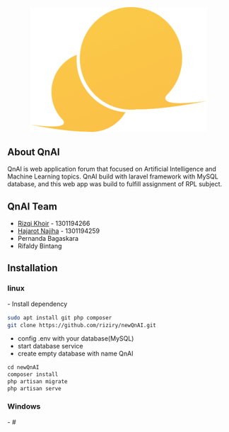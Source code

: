 <p align="center"><a href="https://github.com/riziry/newQnAI" target="_blank"><img src="https://raw.githubusercontent.com/riziry/newQnAI/master/public/Assets/images/Vector.png" width="400"></a></p>

## About QnAI

QnAI is web application forum that focused on Artificial Intelligence and Machine Learning topics. QnAI build with laravel framework with MySQL database, and this web app was build to fulfill assignment of RPL subject.

## QnAI Team

-	[Rizqi Khoir](https://github.com/riziqy) - 1301194266
-	[Hajarot Najiha](https://github.com/najihajarot) - 1301194259
-	Pernanda Bagaskara
-	Rifaldy Bintang

## Installation
<h3>linux</h3>
-   Install dependency

```zsh
sudo apt install git php composer
git clone https://github.com/riziry/newQnAI.git
```

-   config .env with your database(MySQL)
-   start database service
-   create empty database with name QnAI

```
cd newQnAI
composer install
php artisan migrate
php artisan serve
```

<h3>Windows</h3>
-   #

